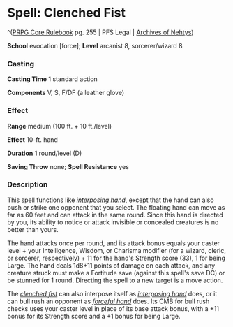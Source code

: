 # Spell: Clenched Fist

^([PRPG Core Rulebook][ss-clenched-fist] pg. 255 | PFS Legal | [Archives of Nehtys][sn-clenched-fist])

**School** evocation [force]; **Level** arcanist 8, sorcerer/wizard 8

### Casting

**Casting Time** 1 standard action  

**Components** V, S, F/DF (a leather glove)

### Effect

**Range** medium (100 ft. + 10 ft./level)  

**Effect** 10-ft. hand  

**Duration** 1 round/level (D)  

**Saving Throw** none; **Spell Resistance** yes

### Description

This spell functions like _[interposing hand]_, except that the hand can also push or strike one opponent that you select. The floating hand can move as far as 60 feet and can attack in the same round. Since this hand is directed by you, its ability to notice or attack invisible or concealed creatures is no better than yours.  

The hand attacks once per round, and its attack bonus equals your caster level + your Intelligence, Wisdom, or Charisma modifier (for a wizard, cleric, or sorcerer, respectively) + 11 for the hand's Strength score (33), 1 for being Large. The hand deals 1d8+11 points of damage on each attack, and any creature struck must make a Fortitude save (against this spell's save DC) or be stunned for 1 round. Directing the spell to a new target is a move action.  

The _[clenched fist]_ can also interpose itself as _[interposing hand]_ does, or it can bull rush an opponent as _[forceful hand]_ does. Its CMB for bull rush checks uses your caster level in place of its base attack bonus, with a +11 bonus for its Strength score and a +1 bonus for being Large.

[ss-clenched-fist]: http://paizo.com/pathfinderRPG/v57
[sn-clenched-fist]: http://www.archivesofnethys.com/SpellDisplay.aspx?ItemName=Clenched%20Fist
[interposing hand]: http://www.archivesofnethys.com/SpellDisplay.aspx?ItemName=interposing%20hand
[forceful hand]: http://www.archivesofnethys.com/SpellDisplay.aspx?ItemName=forceful%20hand
[clenched fist]: http://www.archivesofnethys.com/SpellDisplay.aspx?ItemName=clenched%20fist